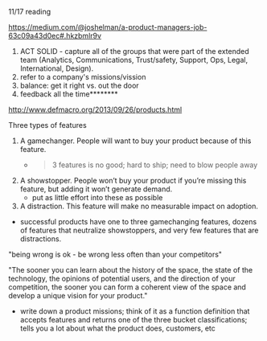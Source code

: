 11/17 reading

https://medium.com/@joshelman/a-product-managers-job-63c09a43d0ec#.hkzbmlr9v

1. ACT SOLID - capture all of the groups that were part of the extended team (Analytics, Communications, Trust/safety, Support, Ops, Legal, International, Design).
2. refer to a company's missions/vission
3. balance: get it right vs. out the door
4. feedback all the time********

http://www.defmacro.org/2013/09/26/products.html

Three types of features 
1. A gamechanger. People will want to buy your product because of this feature.
	- > 3 features is no good; hard to ship; need to blow people away
2. A showstopper. People won’t buy your product if you’re missing this 
feature, but adding it won’t generate demand.
	- put as little effort into these as possible
3. A distraction. This feature will make no measurable impact on adoption.

- successful products have one to three gamechanging features, dozens of features that neutralize showstoppers, and very few features that are distractions. 

"being wrong is ok - be wrong less often than your competitors"

"The sooner you can learn about the history of the space, the state of the technology, the opinions of potential users, and the direction of your competition, the sooner you can form a coherent view of the space and develop a unique vision for your product."

- write down a product missions; think of it as a function definition that accepts features and returns one of the three bucket classifications; tells you a lot about what the product does, customers, etc 